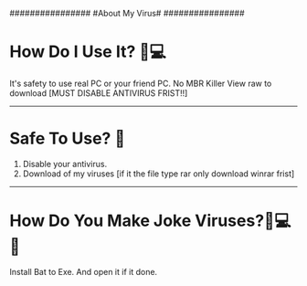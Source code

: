 ################
#About My Virus#
################


# How Do I Use It? 🤔💻

It's safety to use real PC or your friend PC.
No MBR Killer
View raw to download [MUST DISABLE ANTIVIRUS FRIST!!]  


___________________

# Safe To Use? 🤨

1. Disable your antivirus.
2. Download of my viruses [if it the file type rar only download winrar frist]

__________________________

# How Do You Make Joke Viruses?👾💻🤔

Install Bat to Exe.
And open it if it done.


